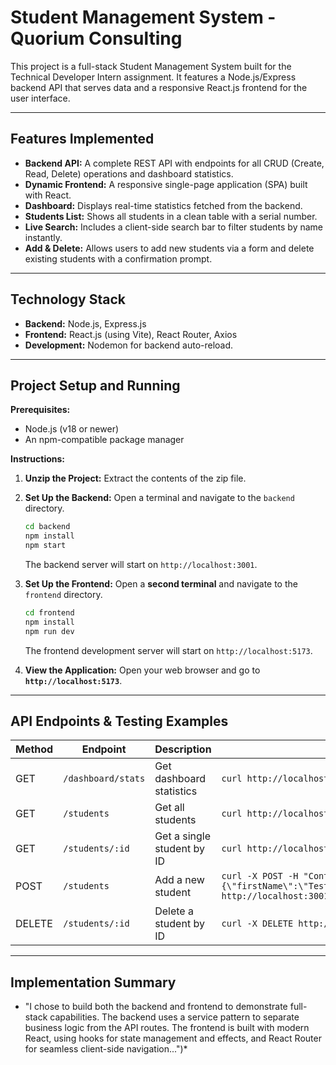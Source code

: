 # Student Management System - Quorium Consulting

This project is a full-stack Student Management System built for the Technical Developer Intern assignment. It features a Node.js/Express backend API that serves data and a responsive React.js frontend for the user interface.

---

## Features Implemented

* **Backend API:** A complete REST API with endpoints for all CRUD (Create, Read, Delete) operations and dashboard statistics.
* **Dynamic Frontend:** A responsive single-page application (SPA) built with React.
* **Dashboard:** Displays real-time statistics fetched from the backend.
* **Students List:** Shows all students in a clean table with a serial number.
* **Live Search:** Includes a client-side search bar to filter students by name instantly.
* **Add & Delete:** Allows users to add new students via a form and delete existing students with a confirmation prompt.

---

## Technology Stack

* **Backend:** Node.js, Express.js
* **Frontend:** React.js (using Vite), React Router, Axios
* **Development:** Nodemon for backend auto-reload.

---

## Project Setup and Running

**Prerequisites:**
* Node.js (v18 or newer)
* An npm-compatible package manager

**Instructions:**

1.  **Unzip the Project:** Extract the contents of the zip file.

2.  **Set Up the Backend:**
    Open a terminal and navigate to the `backend` directory.
    ```bash
    cd backend
    npm install
    npm start
    ```
    The backend server will start on `http://localhost:3001`.

3.  **Set Up the Frontend:**
    Open a **second terminal** and navigate to the `frontend` directory.
    ```bash
    cd frontend
    npm install
    npm run dev
    ```
    The frontend development server will start on `http://localhost:5173`.

4.  **View the Application:** Open your web browser and go to **`http://localhost:5173`**.

---

## API Endpoints & Testing Examples

| Method | Endpoint              | Description                    | Example `curl` Command                                                                                                |
|--------|-----------------------|--------------------------------|-----------------------------------------------------------------------------------------------------------------------|
| GET    | `/dashboard/stats`    | Get dashboard statistics       | `curl http://localhost:3001/dashboard/stats`                                                                          |
| GET    | `/students`           | Get all students               | `curl http://localhost:3001/students`                                                                                 |
| GET    | `/students/:id`       | Get a single student by ID     | `curl http://localhost:3001/students/QU-1`                                                                            |
| POST   | `/students`           | Add a new student              | `curl -X POST -H "Content-Type: application/json" -d "{\"firstName\":\"Test\",\"lastName\":\"User\",\"email\":\"test@a.com\",\"course\":\"Testing\"}" http://localhost:3001/students` |
| DELETE | `/students/:id`       | Delete a student by ID         | `curl -X DELETE http://localhost:3001/students/QU-5`                                                                  |

---

## Implementation Summary

* "I chose to build both the backend and frontend to demonstrate full-stack capabilities. The backend uses a service pattern to separate business logic from the API routes. The frontend is built with modern React, using hooks for state management and effects, and React Router for seamless client-side navigation...")*

